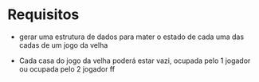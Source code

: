 # Requisitos
* gerar uma estrutura de dados para mater o estado de cada uma das cadas de um jogo da velha

* Cada casa do jogo da velha poderá estar vazi, ocupada pelo 1 jogador ou ocupada pelo 2 jogador
ff
